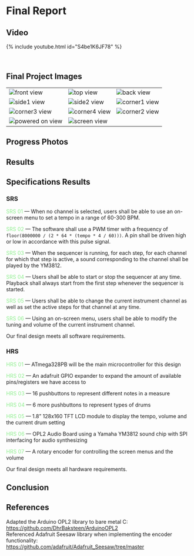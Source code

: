 # Final Report

## Video

{% include youtube.html id="S4be1K6JF78" %}

<br>

## Final Project Images

||||
|-|-|-|
| ![front view](images/front.jpg) | ![top view](images/top.jpg) | ![back view](images/back.jpg) |
| ![side1 view](images/side1.jpg) | ![side2 view](images/side2.jpg) | ![corner1 view](images/corner1.jpg) |
| ![corner3 view](images/corner3.jpg) | ![corner4 view](images/corner4.jpg) | ![corner2 view](images/corner2.jpg)  |
| ![powered on view](images/powered_on.jpg) | ![screen view](images/screen.jpg) | |

## Progress Photos

## Results

## Specifications Results

### SRS

<span style="color:lightgreen">SRS 01</span> &mdash; When no channel is selected, users shall be able to use an on-screen menu to set a tempo in a range of 60-300 BPM.

<span style="color:lightgreen">SRS 02</span> &mdash; The software shall use a PWM timer with a frequency of `floor(8000000 / (2 * 64 * (tempo * 4 / 60)))`. A pin shall be driven high or low in accordance with this pulse signal.

<span style="color:lightgreen">SRS 03</span> &mdash; When the sequencer is running, for each step, for each channel for which that step is active, a sound corresponding to the channel shall be played by the YM3812.

<span style="color:lightgreen">SRS 04</span> &mdash; Users shall be able to start or stop the sequencer at any time. Playback shall always start from the first step whenever the sequencer is started.

<span style="color:lightgreen">SRS 05</span> &mdash; Users shall be able to change the current instrument channel as well as set the active steps for that channel at any time.

<span style="color:lightgreen">SRS 06</span> &mdash; Using an on-screen menu, users shall be able to modify the tuning and volume of the current instrument channel.

Our final design meets all software requirements.

### HRS

<span style="color:lightgreen">HRS 01</span> &mdash; ATmega328PB will be the main microcontroller for this design

<span style="color:lightgreen">HRS 02</span> &mdash; An adafruit GPIO expander to expand the amount of available pins/registers we have access to

<span style="color:lightgreen">HRS 03</span> &mdash; 16 pushbuttons to represent different notes in a measure

<span style="color:lightgreen">HRS 04</span> &mdash; 6 more pushbuttons to represent types of drums

<span style="color:lightgreen">HRS 05</span> &mdash; 1.8” 128x160 TFT LCD module to display the tempo, volume and the current drum setting

<span style="color:lightgreen">HRS 06</span> &mdash; OPL2 Audio Board using a Yamaha YM3812 sound chip with SPI interfacing for audio synthesizing

<span style="color:lightgreen">HRS 07</span> &mdash; A rotary encoder for controlling the screen menus and the volume

Our final design meets all hardware requirements.

## Conclusion

## References

Adapted the Arduino OPL2 library to bare metal C:\
<https://github.com/DhrBaksteen/ArduinoOPL2>\
Referenced Adafruit Seesaw library when implementing the encoder functionality:\
<https://github.com/adafruit/Adafruit_Seesaw/tree/master>

